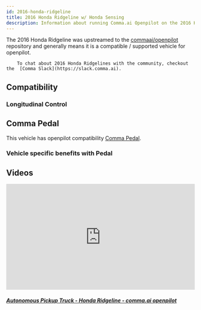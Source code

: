 ```yaml
---
id: 2016-honda-ridgeline
title: 2016 Honda Ridgeline w/ Honda Sensing
description: Information about running Comma.ai Openpilot on the 2016 Honda Ridgeline w/ Honda Sensing
---
```


The 2016 Honda Ridgeline was upstreamed to the [commaai/openpilot](https://github.com/commaai/openpilot) repository and generally means it is a compatible / supported vehicle for openpilot.


        To chat about 2016 Honda Ridgelines with the community, checkout the  [Comma Slack](https://slack.comma.ai).
      
## Compatibility

### Longitudinal Control



## Comma Pedal

This vehicle has openpilot compatibility [Comma Pedal](/hardware/pedal).

### Vehicle specific benefits with Pedal



## Videos

<div class="card-deck">
<div class="card">
<div class="card-image">
<div class="embed-responsive embed-responsive-16by9">
<div style="left: 0; width: 100%; height: 0; position: relative; padding-bottom: 56.2493%;"><iframe src="https://www.youtube.com/embed/L2CF0jHyMxY?rel=0&amp;showinfo=0" style="border: 0; top: 0; left: 0; width: 100%; height: 100%; position: absolute;" allowfullscreen scrolling="no"></iframe></div>
</div>
</div>
<div class="card-body">
<h5 class="card-title"><a href="https://www.youtube.com/watch?v&#x3D;L2CF0jHyMxY" target="_blank">Autonomous Pickup Truck - Honda Ridgeline - comma.ai openpilot</a></h5>

</div>
</div>
</div>
      